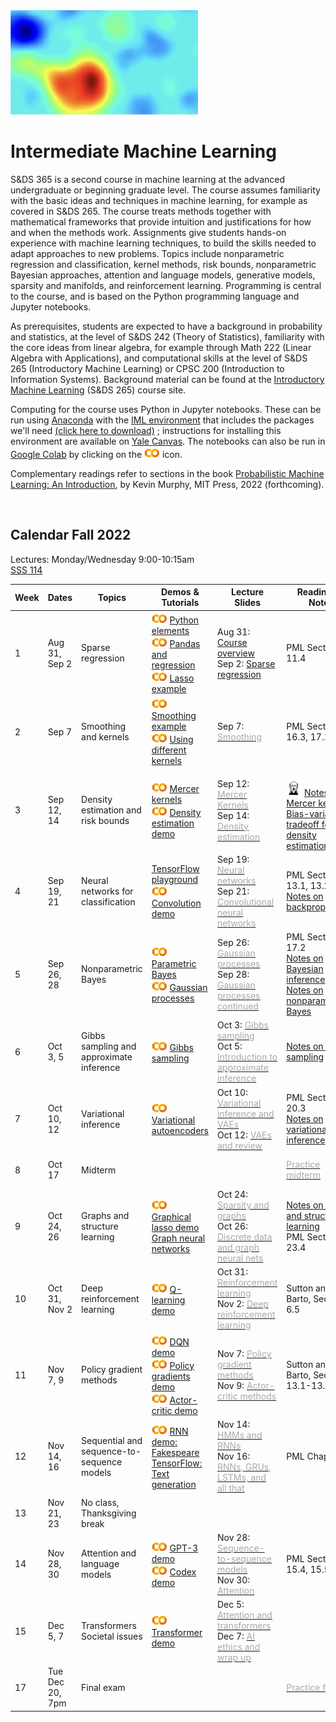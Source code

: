 <head>
  <title> Intermediate Machine Learning </title>
  <link rel="stylesheet" href="theme/css/main.css" />
  <link rel="shortcut icon" type="image/x-icon" href="favicon.ico?">
</head>


<img src="./heatmap2.png" width="300" align="bottom">

Intermediate Machine Learning
===============================

S&DS 365 is a second course in machine learning at the advanced undergraduate or beginning graduate level. The course assumes familiarity with the basic ideas and techniques in machine learning, for example as covered in S&DS 265. The course treats methods together with mathematical frameworks that provide intuition and justifications for how and when the methods work. Assignments give students hands-on experience with machine learning techniques, to build the skills needed to adapt approaches to new problems. Topics include nonparametric regression and classification, kernel methods, risk bounds, nonparametric Bayesian approaches, attention and language models, generative models, sparsity and manifolds, and reinforcement learning. Programming is central to the course, and is based on the Python programming language and Jupyter notebooks.

As prerequisites, students are expected to have a background in probability and statistics, at the level of S&DS 242 (Theory of Statistics), familiarity with the core ideas from linear algebra, for example through Math 222 (Linear Algebra with Applications), and computational skills at the level of S&DS 265 (Introductory Machine Learning) or CPSC 200 (Introduction to Information Systems). Background material can be found at the
[Introductory Machine Learning](http://introml.ydata123.org) (S&DS 265) course site.


Computing for the course uses Python in Jupyter notebooks. These can be run using [Anaconda](https://www.anaconda.com/products/individual) with the [IML environment](https://raw.githubusercontent.com/YData123/sds365-fa22/main/env/IML_env.yml) that includes the packages we'll need <a href="https://raw.githubusercontent.com/YData123/sds365-fa22/main/env/IML_env.zip" download>(click here to download)</a>
; instructions for installing this environment are available on [Yale Canvas](https://canvas.yale.edu).  The notebooks can also be run in [Google Colab](https://colab.research.google.com) by clicking on the [<img width="25" src="colab.svg">](https://colab.research.google.com) icon.

Complementary readings refer to sections in the book [Probabilistic Machine Learning: An Introduction](https://probml.github.io/pml-book/book1.html), by Kevin Murphy, MIT Press, 2022 (forthcoming).

<br>

Calendar Fall 2022
---
Lectures: Monday/Wednesday 9:00-10:15am
<br>
[SSS 114](https://map.yale.edu/?id=1910#!m/563689?ct/52707)

Week | Dates |  Topics | Demos & Tutorials |  Lecture Slides | Readings & Notes | Assignments & Exams
----------- | ----------- | ------------- | ------------ | ------------- | ------------- | -----------
1 | Aug 31, Sep 2 |    Sparse regression |  [<img width="25" src="colab.svg">](https://colab.research.google.com/github/YData123/sds265-fa21/blob/master/demos/python/python-elements.ipynb) [Python elements](https://github.com/YData123/sds265-fa21/raw/main/demos/python/python-elements.zip)  <br>  [<img width="25" src="colab.svg">](https://colab.research.google.com/github/YData123/sds265-fa22/blob/master/demos/covid-trends/covid-trends.ipynb) [Pandas and regression](https://github.com/YData123/sds265-fa22/raw/master/demos/covid-trends/covid-trends.zip) <br> [<img width="25" src="colab.svg">](https://colab.research.google.com/github/YData123/sds365-fa22/blob/master/demos/lasso/lasso-example.ipynb) [Lasso example](https://github.com/YData123/sds365-fa22/raw/main/demos/lasso/lasso-example.zip)  | Aug 31: [<span style="color:">Course overview</span>](https://github.com/YData123/sds365-fa22/raw/main/lectures/lecture-aug-31.pdf) <br> Sep 2: [<span style="color:">Sparse regression</span>](https://github.com/YData123/sds365-fa22/raw/main/lectures/lecture-sep-2.pdf) | PML Section 11.4  |
2 | Sep 7 | Smoothing and kernels |  [<img width="25" src="colab.svg">](https://colab.research.google.com/github/YData123/sds365-fa22/blob/master/demos/smoothing/smoothing-demo.ipynb) [Smoothing example](https://github.com/YData123/sds365-fa22/raw/main/demos/smoothing/smoothing-demo.zip) <br> [<img width="25" src="colab.svg">](https://colab.research.google.com/github/YData123/sds365-fa22/blob/master/demos/smoothing/smoothing-demo2.ipynb) [Using different kernels](https://github.com/YData123/sds365-fa22/raw/main/demos/smoothing/smoothing-demo2.zip)  | Sep 7: [<span style="color:darkgray">Smoothing</span>](https://github.com/YData123/sds365-fa22/raw/main/lectures/lecture-sep-7.pdf) | PML Sections 16.3, 17.1 | Sep 7: [<span style="color:darkgray">Quiz 1</span>](https://yale.instructure.com/courses/79951/quizzes)
3 | Sep 12, 14 | Density estimation and risk bounds  | [<img width="25" src="colab.svg">](https://colab.research.google.com/github/YData123/sds365-fa22/blob/master/demos/mercer_kernels/mercer-kernel-demo.ipynb) [Mercer kernels](https://github.com/YData123/sds365-fa22/raw/main/demos/mercer_kernels/mercer-kernel-demo.zip) <br> [<img width="25" src="colab.svg">](https://colab.research.google.com/github/YData123/sds365-fa22/blob/master/demos/smoothing/smoothing-demo3.ipynb) [Density estimation demo](https://github.com/YData123/sds365-fa22/raw/main/demos/smoothing/smoothing-demo3.zip)  | Sep 12: [<span style="color:darkgray">Mercer Kernels</span>](https://github.com/YData123/sds365-fa22/raw/main/lectures/lecture-sep-12.pdf) <br> Sep 14: [<span style="color:darkgray">Density estimation</span>](https://github.com/YData123/sds365-fa22/raw/main/lectures/lecture-sep-14.pdf) | <br> <img width="25" src="scream.png"> [Notes on Mercer kernels](https://github.com/YData123/sds365-fa22/raw/main/notes/mercer-kernels.pdf) <br> [Bias-variance tradeoff for density estimation](https://github.com/YData123/sds365-fa22/raw/main/notes/kernel-bias-variance.pdf) |  Sep 14: [<img width="25" src="colab.svg">](https://colab.research.google.com/github/YData123/sds365-fa22/blob/master/assignments/assn1/assn1.ipynb) [<span style="color:darkgray">Assn 1 out</span>](https://github.com/YData123/sds365-fa22/raw/main/assignments/assn1/assn1.zip)
4 | Sep 19, 21 | Neural networks for classification | [TensorFlow playground](https://playground.tensorflow.org/) <br> [<img width="25" src="colab.svg">](https://colab.research.google.com/github/YData123/sds365-fa22/blob/master/demos/convolution/convolve_demo.ipynb) [Convolution demo](https://github.com/YData123/sds365-fa22/raw/main/demos/convolution/convolve_demo.zip) <!-- <br> [<img width="25" src="colab.svg">](https://colab.research.google.com/github/YData123/sds365-fa22/blob/master/demos/convolution/brain-food.ipynb) [Problem 4 warmup](https://github.com/YData123/sds365-fa22/raw/main/demos/convolution/brain-food.zip) --> | Sep 19: [<span style="color:darkgray">Neural networks</span>](https://github.com/YData123/sds365-fa22/raw/main/lectures/lecture-sep-19.pdf) <br> Sep 21: [<span style="color:darkgray">Convolutional neural networks</span>](https://github.com/YData123/sds365-fa22/raw/main/lectures/lecture-sep-21.pdf) | PML Sections 13.1, 13.2 <br> [Notes on backpropagation](https://github.com/YData123/sds265-fa21/raw/main/notes/backprop.pdf) | Sep 21: [<span style="color:darkgray">Quiz 2</span>](https://yale.instructure.com/courses/79951/quizzes)
5 | Sep 26, 28 | Nonparametric Bayes | [<img width="25" src="colab.svg">](https://colab.research.google.com/github/YData123/sds265-fa21/blob/master/demos/bayes/bayes.ipynb) [Parametric Bayes](https://github.com/YData123/sds265-fa21/raw/main/demos/bayes/bayes.zip) <br>  [<img width="25" src="colab.svg">](https://colab.research.google.com/github/YData123/sds365-fa22/blob/master/demos/gaussian_processes/gp_demo.ipynb) [Gaussian processes](https://github.com/YData123/sds365-fa22/raw/main/demos/gaussian_processes/gp_demo.zip) |  Sep 26: [<span style="color:darkgray">Gaussian processes</span>](https://github.com/YData123/sds365-fa22/raw/main/lectures/lecture-sep-26.pdf) <br> Sep 28: [<span style="color:darkgray">Gaussian processes continued</span>](https://github.com/YData123/sds365-fa22/raw/main/lectures/lecture-sep-28.pdf)  | PML Section 17.2 <br> [Notes on Bayesian inference](https://github.com/YData123/sds265-fa21/raw/main/notes/bayes-notes.pdf) <br> [Notes on nonparametric Bayes](https://github.com/YData123/sds365-fa22/raw/main/notes/nonparametric-bayes.pdf) |  Sep 28: Assn 1 in; [<img width="25" src="colab.svg">](https://colab.research.google.com/github/YData123/sds365-fa22/blob/master/assignments/assn2/assn2.ipynb) [<span style="color:darkgray">Assn 2 out</span>](https://github.com/YData123/sds365-fa22/raw/main/assignments/assn2/assn2.zip)
6 | Oct 3, 5 | Gibbs sampling and approximate inference | [<img width="25" src="colab.svg">](https://colab.research.google.com/github/YData123/sds365-fa22/blob/master/demos/gibbs_sampling/dpm_gibbs.ipynb) [Gibbs sampling](https://github.com/YData123/sds365-fa22/raw/main/demos/gibbs_sampling/dpm_gibbs.zip) | Oct 3: [<span style="color:darkgray">Gibbs sampling</span>](https://github.com/YData123/sds365-fa22/raw/main/lectures/lecture-oct-3.pdf) <br> Oct 5: [<span style="color:darkgray">Introduction to approximate inference</span>](https://github.com/YData123/sds365-fa22/raw/main/lectures/lecture-oct-5.pdf)  |  [Notes on Gibbs sampling](https://github.com/YData123/sds365-fa22/raw/main/notes/dpm_gibbs.pdf) | Oct 5: [<span style="color:darkgray">Quiz 3</span>](https://yale.instructure.com/courses/79951/quizzes)
7 | Oct 10, 12 | Variational inference | [<img width="25" src="colab.svg">](https://colab.research.google.com/github/YData123/sds365-fa22/blob/master/demos/variational/vae_demo.ipynb) [Variational autoencoders](https://github.com/YData123/sds365-fa22/raw/main/demos/variational/vae_demo.zip) |  Oct 10: [<span style="color:darkgray">Variational inference and VAEs</span>](https://github.com/YData123/sds365-fa22/raw/main/lectures/lecture-oct-10.pdf) <br> Oct 12: [<span style="color:darkgray">VAEs and review</span>](https://github.com/YData123/sds365-fa22/raw/main/lectures/lecture-oct-12.pdf) <br> | PML Section 20.3 <br> [Notes on variational inference](https://github.com/YData123/sds365-fa22/raw/main/notes/variational.pdf)  | Oct 12: Assn 2 in <br>  [<img width="25" src="colab.svg">](https://colab.research.google.com/github/YData123/sds365-fa22/blob/master/assignments/assn3/assn3.ipynb) [<span style="color:darkgray">Assn 3 out</span>](https://github.com/YData123/sds365-fa22/raw/main/assignments/assn3/assn3.zip)
8 | Oct 17 | Midterm  | | | [<span style="color:darkgray">Practice midterm</span>](https://yale.instructure.com/courses/79951/files/folder/Midterm) | Oct 17: Midterm exam
9 | Oct 24, 26 | Graphs and structure learning | [<img width="25" src="colab.svg">](https://colab.research.google.com/github/YData123/sds365-fa22/blob/master/demos/graphs/glasso_demo.ipynb) [Graphical lasso demo](https://github.com/YData123/sds365-fa22/raw/main/demos/graphs/glasso_demo.zip) <br> [Graph neural networks](https://distill.pub/2021/understanding-gnns/) | Oct 24: [<span style="color:darkgray">Sparsity and graphs</span>](https://github.com/YData123/sds365-fa22/raw/main/lectures/lecture-oct-24.pdf) <br> Oct 26: [<span style="color:darkgray">Discrete data and graph neural nets</span>](https://github.com/YData123/sds365-fa22/raw/main/lectures/lecture-oct-26.pdf) |  [Notes on graphs and structure learning](https://github.com/YData123/sds365-fa22/raw/main/notes/graphs.pdf) <br> PML Section 23.4 |
10 | Oct 31, Nov 2 | Deep reinforcement learning | [<img width="25" src="colab.svg">](https://colab.research.google.com/github/YData123/sds365-fa22/blob/master/demos/q_learning/qlearning_demo.ipynb) [Q-learning demo](https://github.com/YData123/sds365-fa22/raw/main/demos/q_learning/qlearning_demo.zip) |  Oct 31: [<span style="color:darkgray">Reinforcement learning</span>](https://github.com/YData123/sds365-fa22/raw/main/lectures/lecture-oct-31.pdf) <br> Nov 2: [<span style="color:darkgray">Deep reinforcement learning</span>](https://github.com/YData123/sds365-fa22/raw/main/lectures/lecture-nov-2.pdf) | Sutton and Barto, Section 6.5 | Nov 2: Assn 3 in <br> [<img width="25" src="colab.svg">](https://colab.research.google.com/github/YData123/sds365-fa22/blob/master/assignments/assn4/assn4.ipynb) [<span style="color:darkgray">Assn 4 out</span>](https://github.com/YData123/sds365-fa22/raw/main/assignments/assn4/assn4.zip)
11 | Nov 7, 9 | Policy gradient methods |  [<img width="25" src="colab.svg">](https://colab.research.google.com/github/YData123/sds365-fa22/blob/master/demos/dqn_demo/dqn_demo.ipynb) [DQN demo](https://github.com/YData123/sds365-fa22/raw/main/demos/dqn_demo/dqn_demo.zip) <br> [<img width="25" src="colab.svg">](https://colab.research.google.com/github/YData123/sds365-fa22/blob/master/demos/policy_gradients_demo/policy_gradients_demo.ipynb) [Policy gradients demo](https://github.com/YData123/sds365-fa22/raw/main/demos/policy_gradients_demo/policy_gradients_demo.zip) <br> [<img width="25" src="colab.svg">](https://colab.research.google.com/github/YData123/sds365-fa22/blob/master/demos/actor_critic/actor_critic_demo.ipynb) [Actor-critic demo](https://github.com/YData123/sds365-fa22/raw/main/demos/actor_critic/actor_critic_demo.zip) | Nov 7: [<span style="color:darkgray">Policy gradient methods</span>](https://github.com/YData123/sds365-fa22/raw/main/lectures/lecture-nov-7.pdf) <br> Nov 9: [<span style="color:darkgray">Actor-critic methods</span>](https://github.com/YData123/sds365-fa22/raw/main/lectures/lecture-nov-9.pdf) | Sutton and Barto, Section 13.1-13.3, 13.5 | Nov 9: Quiz 4 
12 | Nov 14, 16 | Sequential and sequence-to-sequence  models | [<img width="25" src="colab.svg">](https://colab.research.google.com/github/YData123/sds365-fa22/blob/master/demos/rnn_demo/rnn-demo.ipynb) [RNN demo: Fakespeare](https://github.com/YData123/sds365-fa22/raw/main/demos/rnn_demo/rnn-demo.zip) <br> [TensorFlow: Text generation](https://www.tensorflow.org/text/tutorials/text_generation)  | Nov 14: [<span style="color:darkgray">HMMs and RNNs</span>](https://github.com/YData123/sds365-fa22/raw/main/lectures/lecture-nov-14.pdf) <br> Nov 16: [<span style="color:darkgray">RNNs, GRUs, LSTMs, and all that</span>](https://github.com/YData123/sds365-fa22/raw/main/lectures/lecture-nov-16.pdf)| PML Chapter 15 | Nov 16: Assn 4 in <br> [<img width="25" src="colab.svg">](https://colab.research.google.com/github/YData123/sds365-fa22/blob/master/assignments/assn5/assn5.ipynb) [<span style="color:darkgray">Assn 5 out</span>](https://github.com/YData123/sds365-fa22/raw/main/assignments/assn5/assn5.zip)
13 | Nov 21, 23 | No class, Thanksgiving break | <!--[<img width="25" src="colab.svg">]()--> |  |
14 | Nov 28, 30 | Attention and language models |  [<img width="25" src="colab.svg">](https://colab.research.google.com/github/YData123/sds365-fa22/blob/master/demos/gpt-3/hello_gpt3.ipynb) [GPT-3 demo](https://github.com/YData123/sds365-fa22/raw/main/demos/gpt-3/hello_gpt3.zip) <br> [<img width="25" src="colab.svg">](https://colab.research.google.com/github/YData123/sds365-fa22/blob/master/demos/gpt-3/hello_codex.ipynb) [Codex demo](https://github.com/YData123/sds365-fa22/raw/main/demos/gpt-3/hello_codex.zip) |  Nov 28: [<span style="color:darkgray">Sequence-to-sequence models</span>](https://github.com/YData123/sds365-fa22/raw/main/lectures/lecture-nov-28.pdf) <br> Nov 30: [<span style="color:darkgray">Attention</span>](https://github.com/YData123/sds365-fa22/raw/main/lectures/lecture-nov-30.pdf) | PML Sections 15.4, 15.5 | Nov 30: [<span style="color:darkgray">Quiz 5</span>](https://yale.instructure.com/courses/79951/quizzes)
15 | Dec 5, 7 | Transformers <br> Societal issues |  [<img width="25" src="colab.svg">](https://colab.research.google.com/github/YData123/sds365-fa22/blob/master/demos/tfer/tfer_demo.ipynb) [Transformer demo](https://github.com/YData123/sds365-fa22/raw/main/demos/tfer/tfer_demo.zip) |  Dec 5: [<span style="color:darkgray">Attention and transformers</span>](https://github.com/YData123/sds365-fa22/raw/main/lectures/lecture-dec-5.pdf) <br> Dec 7: [<span style="color:darkgray">AI ethics and wrap up</span>](https://github.com/YData123/sds365-fa22/raw/main/lectures/lecture-dec-7.pdf) | | Dec 7: Assn 5 in
17  | Tue Dec 20, 7pm  | Final exam | | | [<span style="color:darkgray">Practice final</span>](https://yale.instructure.com/courses/79951/files/folder/Final) |  [Registrar: final exam schedule](http://catalog.yale.edu/ycps/final-examination-schedules/) |


<div class="classMap">
</div>
